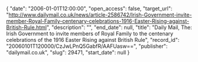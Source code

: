 {
  "date": "2006-01-01T12:00:00", 
  "open_access": false, 
  "target_url": "http://www.dailymail.co.uk/news/article-2586742/Irish-Government-invite-member-Royal-Family-centenary-celebrations-1916-Easter-Rising-against-British-Rule.html", 
  "description": "", 
  "end_date": null, 
  "title": "Daily Mail, The: Irish Government to invite members of Royal Family to the centenary celebrations of the 1916 Easter Rising against British Rule", 
  "record_id": "20060101T120000/CzJwLPnQ5GabfR/AAFUasw==", 
  "publisher": "dailymail.co.uk", 
  "slug": 29471, 
  "start_date": null
}

